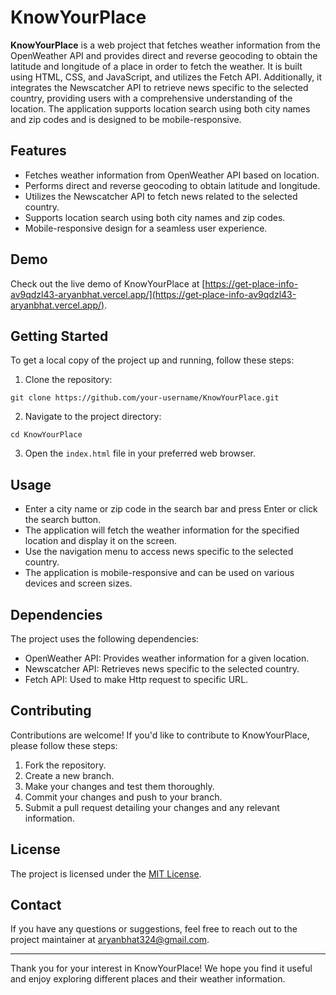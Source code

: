 # KnowYourPlace

**KnowYourPlace** is a web project that fetches weather information from the OpenWeather API and provides direct and reverse geocoding to obtain the latitude and longitude of a place in order to fetch the weather. It is built using HTML, CSS, and JavaScript, and utilizes the Fetch API. Additionally, it integrates the Newscatcher API to retrieve news specific to the selected country, providing users with a comprehensive understanding of the location. The application supports location search using both city names and zip codes and is designed to be mobile-responsive.

## Features

- Fetches weather information from OpenWeather API based on location.
- Performs direct and reverse geocoding to obtain latitude and longitude.
- Utilizes the Newscatcher API to fetch news related to the selected country.
- Supports location search using both city names and zip codes.
- Mobile-responsive design for a seamless user experience.

## Demo

Check out the live demo of KnowYourPlace at [https://get-place-info-av9qdzl43-aryanbhat.vercel.app/](https://get-place-info-av9qdzl43-aryanbhat.vercel.app/).

## Getting Started

To get a local copy of the project up and running, follow these steps:

1. Clone the repository:

```
git clone https://github.com/your-username/KnowYourPlace.git
```

2. Navigate to the project directory:

```
cd KnowYourPlace
```

3. Open the `index.html` file in your preferred web browser.

## Usage

- Enter a city name or zip code in the search bar and press Enter or click the search button.
- The application will fetch the weather information for the specified location and display it on the screen.
- Use the navigation menu to access news specific to the selected country.
- The application is mobile-responsive and can be used on various devices and screen sizes.

## Dependencies

The project uses the following dependencies:

- OpenWeather API: Provides weather information for a given location.
- Newscatcher API: Retrieves news specific to the selected country.
- Fetch API: Used to make Http request to specific URL.

## Contributing

Contributions are welcome! If you'd like to contribute to KnowYourPlace, please follow these steps:

1. Fork the repository.
2. Create a new branch.
3. Make your changes and test them thoroughly.
4. Commit your changes and push to your branch.
5. Submit a pull request detailing your changes and any relevant information.

## License

The project is licensed under the [MIT License](LICENSE).

## Contact

If you have any questions or suggestions, feel free to reach out to the project maintainer at [aryanbhat324@gmail.com](mailto:aryanbhat324@gmail.com).

---

Thank you for your interest in KnowYourPlace! We hope you find it useful and enjoy exploring different places and their weather information.
